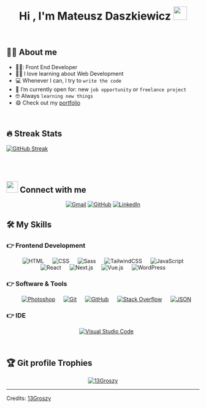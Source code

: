 <h1 align="center">Hi , I'm Mateusz Daszkiewicz <img src="https://media.giphy.com/media/hvRJCLFzcasrR4ia7z/giphy.gif" width="35"></h1>

<br>

## :sassy_man:  About me
- :student:: Front End Developer
- :technologist: I love learning about Web Development
- :computer: Whenever I can, I try to `write the code`
- :thinking: I’m currently open for: new `job opportunity` or `freelance project`
- :nerd_face: Always `learning new things`
- :smile: Check out my [portfolio](https://mdaszkiewicz.netlify.app)

<br>

## 🔥 Streak Stats
[![GitHub Streak](http://github-readme-streak-stats.herokuapp.com?user=13Groszy&theme=dark&date_format=j%20M%5B%20Y%5D)](https://git.io/streak-stats)

<br>
<br>



## <img src="https://media.giphy.com/media/iY8CRBdQXODJSCERIr/giphy.gif" width="30px"> Connect with me
<p align="center">
	<a href="mailto:topdrive940@gmail.com"><img img src="https://img.shields.io/badge/gmail-%23EA4335.svg?style=plastic&logo=gmail&logoColor=white" alt="Gmail"/></a>
	<a href="https://github.com/13Groszy"><img src="https://img.shields.io/badge/github-%23181717.svg?style=plastic&logo=github&logoColor=white" alt="GitHub"/></a>
	<a href="https://www.linkedin.com/in/mateusz-daszkiewicz-66371a196/"><img src="https://img.shields.io/badge/linkedin-%230A66C2.svg?style=plastic&logo=linkedin&logoColor=white" alt="LinkedIn"/></a>



## 🛠️ My Skills

### 👉 Frontend Development
<p align="center"> 
  &emsp; 
   <img alt="HTML" src="https://img.shields.io/badge/HTML5%20-%23E34F26.svg?style=plastic&logo=html5&logoColor=white">
  &emsp;
    <img alt="CSS" src="https://img.shields.io/badge/CSS%20-%231572B6.svg?style=plastic&logo=css3&logoColor=white">
  &emsp;
    <img alt="Sass" src="https://img.shields.io/badge/Sass-pink.svg?style=plastic&logo=sass&logoColor=white">
  &emsp;
    <img alt="TailwindCSS" src="https://img.shields.io/badge/Tailwind-blue.svg?style=plastic&logo=tailwindcss&logoColor=white">
  &emsp;
     <img alt="JavaScript" src="https://img.shields.io/badge/JavaScript%20-%23F7DF1E.svg?style=plastic&logo=javascript&logoColor=black">
  &emsp;
     <img alt="React" src="https://img.shields.io/badge/-ReactJs-61DAFB?logo=react&logoColor=white&style=plastic">
  &emsp;
     <img alt="Next.js" src="https://shields.io/badge/NEXT.js-black?logo=&style=plastic%22">
  &emsp;
    <img alt="Vue.js" src="https://img.shields.io/badge/Vue-white.svg?style=plastic&logo=vue.js&logoColor=darkgreen">	
  &emsp;
    <img alt="WordPress" src="https://img.shields.io/badge/WordPress-white.svg?style=plastic&logo=wordpress&logoColor=blue">	
</p>

 ### 👉 Software & Tools
 
<p align="center">
	&emsp;
    <a href="#"><img alt="Photoshop" src="https://img.shields.io/badge/PhotoShop-darkblue.svg?style=plastic&logo=adobe&logoColor=blue"></a>
  &emsp;
    <a href="#"><img alt="Git" src="https://img.shields.io/badge/Git%20-%23F05033.svg?style=plastic&logo=git&logoColor=white"></a>
  &emsp;
    <a href="#"><img alt="GitHub" src="https://img.shields.io/badge/github-%23181717.svg?style=plastic&logo=github&logoColor=white"></a>
  &emsp;
    <a href="#"><img alt="Stack Overflow" src="https://img.shields.io/badge/-Stack%20Overflow-FE7A16?style=plastic&logo=stack-overflow&logoColor=white"></a>
  &emsp;
    <a href="#"><img alt="JSON" img src="https://img.shields.io/badge/json-%23000000.svg?style=plastic&logo=json&logoColor=white"></a>
</p>

 ### 👉 IDE
 
<p align="center">
  &emsp;
    <a href="#"><img alt="Visual Studio Code" src="https://img.shields.io/badge/Visual%20Studio%20Code-0078d7.svg?style=plastic&logo=visual-studio-code&logoColor=white"></a>
</p>

<br/>

## :trophy: Git profile Trophies

<p align="center"> <a href="https://github.com/ryo-ma/github-profile-trophy"><img src="https://github-profile-trophy.vercel.app/?username=13Groszy&layout=compact&theme=algolia" alt="13Groszy" /></a> </p>

-----
Credits: [13Groszy](https://github.com/13Groszy)
